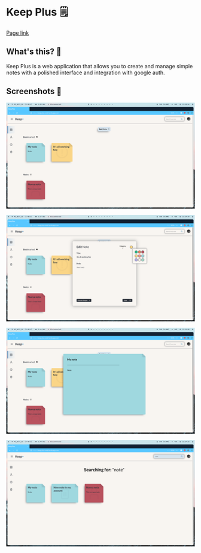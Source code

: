 # Keep Plus 🗒️

[Page link](https://keep-plus-web.herokuapp.com/)

## What's this? 🤔

Keep Plus is a web application that allows you to create and manage
simple notes with a polished interface and integration with google auth.

## Screenshots 📸

![main View](screenshots/main-view.png)

![Edit Note](screenshots/edit-note.png)

![Note View](screenshots/note-view.png)

![Search View](screenshots/searching.png)
